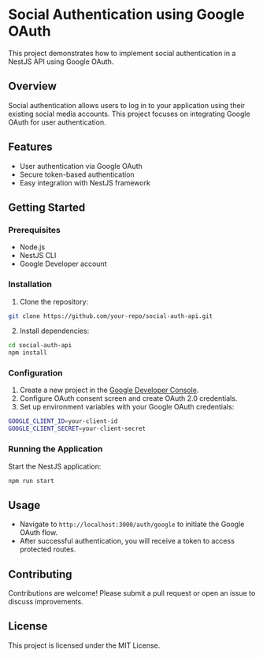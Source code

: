 # Social Authentication using Google OAuth

This project demonstrates how to implement social authentication in a NestJS API using Google OAuth.

## Overview

Social authentication allows users to log in to your application using their existing social media accounts. This project focuses on integrating Google OAuth for user authentication.

## Features

- User authentication via Google OAuth
- Secure token-based authentication
- Easy integration with NestJS framework

## Getting Started

### Prerequisites

- Node.js
- NestJS CLI
- Google Developer account

### Installation

1. Clone the repository:

```bash
git clone https://github.com/your-repo/social-auth-api.git
```

2. Install dependencies:

```bash
cd social-auth-api
npm install
```

### Configuration

1. Create a new project in the [Google Developer Console](https://console.developers.google.com/).
2. Configure OAuth consent screen and create OAuth 2.0 credentials.
3. Set up environment variables with your Google OAuth credentials:

```bash
GOOGLE_CLIENT_ID=your-client-id
GOOGLE_CLIENT_SECRET=your-client-secret
```

### Running the Application

Start the NestJS application:

```bash
npm run start
```

## Usage

- Navigate to `http://localhost:3000/auth/google` to initiate the Google OAuth flow.
- After successful authentication, you will receive a token to access protected routes.

## Contributing

Contributions are welcome! Please submit a pull request or open an issue to discuss improvements.

## License

This project is licensed under the MIT License.
